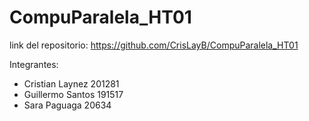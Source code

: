 # CompuParalela_HT01

link del repositorio: https://github.com/CrisLayB/CompuParalela_HT01

Integrantes:
- Cristian Laynez 201281
- Guillermo Santos 191517
- Sara Paguaga 20634
